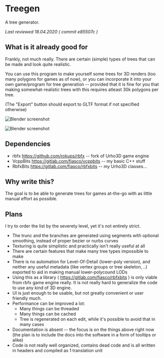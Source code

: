 # Treegen
A tree generator.

_Last reviewed 18.04.2020 ( commit e85507c )_

## What is it already good for
Frankly, not much really. There are certain (simple) types of trees that can be
made and look quite realistic.

You can use this program to make yourself some trees for 3D renders (too many
polygons for games as of now), or you can incorporate it into your own
game/program for tree generation -- provided that it is fine for you that making
somewhat-realistic trees with this requires atleast 30k polygons per tree.

(The "Export" button should export to GLTF format if not specified otherwise)


![Blender screenshot](https://gitlab.com/fiasco/treegen/-/wikis/uploads/b6dfd37762150525b09a1425f5e7b125/Treegen1.png "Treegen in action")


![Blender screenshot](https://gitlab.com/fiasco/treegen/-/wikis/uploads/bee38c7bc63be3b85960d31e5fd3c543/TreesInBlender.png "Some trees exported (in gltf format) and imported into blender, applied custom Eevee material")

## Dependencies
* rbfx https://github.com/rokups/rbfx -- fork of Urho3D game engine
* VcppBits https://gitlab.com/fiasco/vcppbits -- my basic C++ stuff
* RbfxBits https://gitlab.com/fiasco/rbfxbits -- my Urho3D classes...

## Why write this?
The goal is to be able to generate trees for games at-the-go with as little
manual effort as possible.

## Plans

I try to order the list by the severety level, yet it's not entirely strict.

* The trunc and the branches are generated using segments with optional
  smoothing, instead of proper bezier or nurbs curves
* Texturing is quite simplistic and practically isn't really useful at all
* There are certain features that make many tree types impossible to make
* There is no automation for Level-Of-Detail (lower-poly version), and neither
  any useful metadata (like vertex groups or tree skeleton, ..) exported to aid
  in making manual lower-polycound LODs
* Using this as a library ( https://gitlab.com/fiasco/rbfxbits ) is only viable
  from rbfx game engine really. It is not really hard to generalize the code to
  use any kind of 3D engine.
* UI is just enough to be usable, but not greatly convenient or user friendly
  much.
* Performance can be improved a lot:
  * Many things can be threaded
  * Many things can be cached
  * Tree is regenerated on each edit, while it's possible to avoid that in many
    cases
* Documentation is absent -- the focus is on the things above right now (the
  plan is to include the docs into the software in a form of tooltips or alike)
* Code is not really well organized, contains dead code and is all written in
  headers and compiled as 1 translation unit
